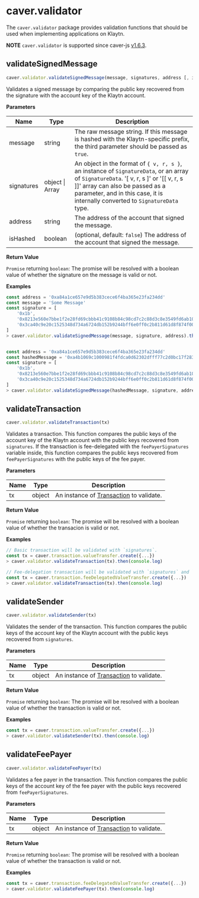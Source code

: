 # caver.validator <a id="caver-validator"></a>

The `caver.validator` package provides validation functions that should be used when implementing applications on Klaytn.

**NOTE** `caver.validator` is supported since caver-js [v1.6.3](https://www.npmjs.com/package/caver-js/v/1.6.3).

## validateSignedMessage <a id="validatesignedmessage"></a>

```javascript
caver.validator.validateSignedMessage(message, signatures, address [, isHashed])
```

Validates a signed message by comparing the public key recovered from the signature with the account key of the Klaytn account.

**Parameters**

| Name | Type | Description |
| --- | --- | --- |
| message | string | The raw message string. If this message is hashed with the Klaytn-specific prefix, the third parameter should be passed as `true`. |
| signatures | object &#124; Array | An object in the format of `{ v, r, s }`, an instance of `SignatureData`, or an array of `SignatureData`. '[ v, r, s ]' or '[[ v, r, s ]]' array can also be passed as a parameter, and in this case, it is internally converted to `SignatureData` type. |
| address | string | The address of the account that signed the message. |
| isHashed | boolean | (optional, default: `false`) The address of the account that signed the message. |

**Return Value**

`Promise` returning `boolean`: The promise will be resolved with a boolean value of whether the signature on the message is valid or not.


**Examples**

```javascript
const address = '0xa84a1ce657e9d5b383cece6f4ba365e23fa234dd'
const message = 'Some Message'
const signature = [
	'0x1b',
	'0x8213e560e7bbe1f2e28fd69cbbb41c9108b84c98cd7c2c88d3c8e3549fd6ab10',
	'0x3ca40c9e20c1525348d734a6724db152b9244bff6e0ff0c2b811d61d8f874f00',
]
> caver.validator.validateSignedMessage(message, signature, address).then(console.log)


const address = '0xa84a1ce657e9d5b383cece6f4ba365e23fa234dd'
const hashedMessage = '0xa4b1069c1000981f4fdca0d62302dfff77c2d0bc17f283d961e2dc5961105b18'
const signature = [
	'0x1b',
	'0x8213e560e7bbe1f2e28fd69cbbb41c9108b84c98cd7c2c88d3c8e3549fd6ab10',
	'0x3ca40c9e20c1525348d734a6724db152b9244bff6e0ff0c2b811d61d8f874f00',
]
> caver.validator.validateSignedMessage(hashedMessage, signature, address, true).then(console.log)
```

## validateTransaction <a id="validatetransaction"></a>

```javascript
caver.validator.validateTransaction(tx)
```

Validates a transaction. This function compares the public keys of the account key of the Klaytn account with the public keys recovered from `signatures`. If the transaction is fee-delegated with the `feePayerSignatures` variable inside, this function compares the public keys recovered from `feePayerSignatures` with the public keys of the fee payer.

**Parameters**

| Name | Type | Description |
| --- | --- | --- |
| tx | object | An instance of [Transaction] to validate. |

**Return Value**

`Promise` returning `boolean`: The promise will be resolved with a boolean value of whether the transacion is valid or not.


**Examples**

```javascript
// Basic transaction will be validated with `signatures`.
const tx = caver.transaction.valueTransfer.create({...})
> caver.validator.validateTransaction(tx).then(console.log)

// Fee-delegation transaction will be validated with `signatures` and `feePayerSignatures`.
const tx = caver.transaction.feeDelegatedValueTransfer.create({...})
> caver.validator.validateTransaction(tx).then(console.log)
```

## validateSender <a id="validatesender"></a>

```javascript
caver.validator.validateSender(tx)
```

Validates the sender of the transaction. This function compares the public keys of the account key of the Klaytn account with the public keys recovered from `signatures`.

**Parameters**

| Name | Type | Description |
| --- | --- | --- |
| tx | object | An instance of [Transaction] to validate. |

**Return Value**

`Promise` returning `boolean`: The promise will be resolved with a boolean value of whether the transaction is valid or not.


**Examples**

```javascript
const tx = caver.transaction.valueTransfer.create({...})
> caver.validator.validateSender(tx).then(console.log)
```

## validateFeePayer <a id="validatefeepayer"></a>

```javascript
caver.validator.validateFeePayer(tx)
```

Validates a fee payer in the transaction. This function compares the public keys of the account key of the fee payer with the public keys recovered from `feePayerSignatures`.

**Parameters**

| Name | Type | Description |
| --- | --- | --- |
| tx | object | An instance of [Transaction] to validate. |

**Return Value**

`Promise` returning `boolean`: The promise will be resolved with a boolean value of whether the transaction is valid or not.


**Examples**

```javascript
const tx = caver.transaction.feeDelegatedValueTransfer.create({...})
> caver.validator.validateFeePayer(tx).then(console.log)
```

[Transaction]: ./caver.transaction/README.md#class